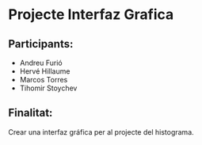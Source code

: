# Projecte Interfaz Grafica

## Participants:
- Andreu Furió
- Hervé Hillaume
- Marcos Torres
- Tihomir Stoychev

## Finalitat:
Crear una interfaz gráfica per al projecte del histograma.

